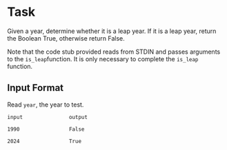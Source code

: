 # Task

Given a year, determine whether it is a leap year. If it is a leap year, return the Boolean True, otherwise return False.

Note that the code stub provided reads from STDIN and passes arguments to the `is_leap`function. It is only necessary to complete the `is_leap` function.

## Input Format

Read `year`, the year to test.

	input 				output

	1990				False

	2024				True